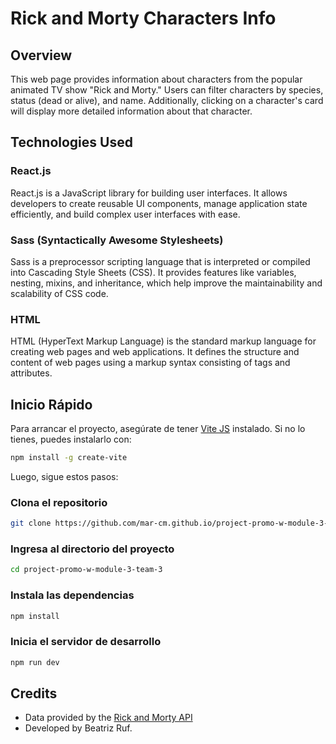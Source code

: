 # Rick and Morty Characters Info

## Overview

This web page provides information about characters from the popular animated TV show "Rick and Morty." Users can filter characters by species, status (dead or alive), and name. Additionally, clicking on a character's card will display more detailed information about that character.

## Technologies Used

### React.js

React.js is a JavaScript library for building user interfaces. It allows developers to create reusable UI components, manage application state efficiently, and build complex user interfaces with ease.

### Sass (Syntactically Awesome Stylesheets)

Sass is a preprocessor scripting language that is interpreted or compiled into Cascading Style Sheets (CSS). It provides features like variables, nesting, mixins, and inheritance, which help improve the maintainability and scalability of CSS code.

### HTML

HTML (HyperText Markup Language) is the standard markup language for creating web pages and web applications. It defines the structure and content of web pages using a markup syntax consisting of tags and attributes.

## Inicio Rápido

Para arrancar el proyecto, asegúrate de tener [Vite JS](https://vitejs.dev/) instalado. Si no lo tienes, puedes instalarlo con:

```bash
npm install -g create-vite
```

Luego, sigue estos pasos:

### Clona el repositorio

```bash
git clone https://github.com/mar-cm.github.io/project-promo-w-module-3-team-3/
```

### Ingresa al directorio del proyecto

```bash
cd project-promo-w-module-3-team-3
```

### Instala las dependencias

```bash
npm install
```

### Inicia el servidor de desarrollo

```bash
npm run dev
```

## Credits

- Data provided by the [Rick and Morty API](https://rickandmortyapi.com/)
- Developed by Beatriz Ruf.
